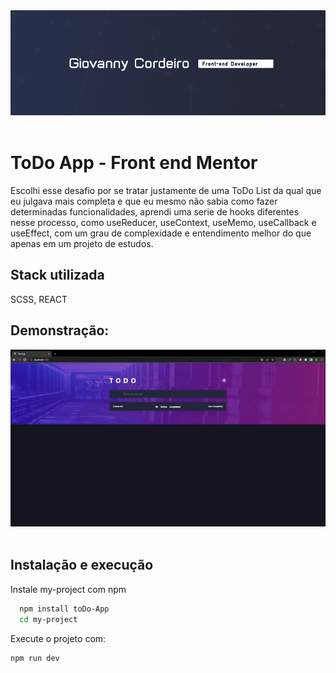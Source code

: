 <img src="src/todoAssets/mybanner.png">
<br/><br/>

# ToDo App  - Front end Mentor
Escolhi esse desafio por se tratar justamente de uma ToDo List 
da qual que eu julgava mais completa e que eu mesmo não sabia 
como fazer determinadas funcionalidades, aprendi uma serie de 
hooks diferentes nesse processo, como useReducer, useContext, 
useMemo, useCallback e useEffect, com um grau de complexidade e 
entendimento melhor do que apenas em um projeto de estudos.


## Stack utilizada

SCSS, REACT
<br/>


## Demonstração:


<img src="src/todoAssets/preview.gif">
<br/><br/>

## Instalação e execução

Instale my-project com npm

```bash
  npm install toDo-App
  cd my-project
```

Execute o projeto com:
```bash
npm run dev
```    